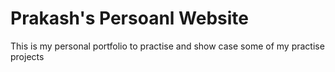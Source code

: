 # Prakash's Persoanl Website
This is my personal portfolio to practise and show case some of my practise projects
